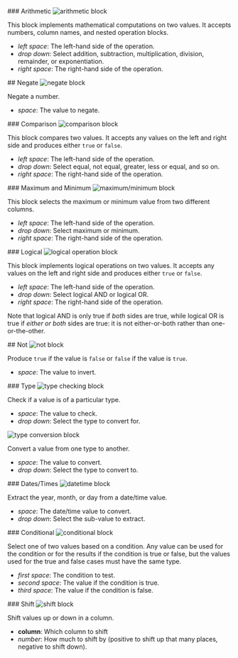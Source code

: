 <div id="arithmetic" markdown="1">
### Arithmetic

<img class="block" src="{{ 'en/img/op_arithmetic.svg' | relative_url }}" alt="arithmetic block"/>

This block implements mathematical computations on two values.
It accepts numbers, column names, and nested operation blocks.

- *left space*: The left-hand side of the operation.
- *drop down*: Select addition, subtraction, multiplication, division, remainder, or exponentiation.
- *right space*: The right-hand side of the operation.
</div>

<div id="negate" markdown="1">
## Negate

<img class="block" src="{{ 'en/img/op_negate.svg' | relative_url }}" alt="negate block"/>

Negate a number.

- *space*: The value to negate.
</div>

<div id="compare" markdown="1">
### Comparison

<img class="block" src="{{ 'en/img/op_compare.svg' | relative_url }}" alt="comparison block"/>

This block compares two values.
It accepts any values on the left and right side
and produces either `true` or `false`.

- *left space*: The left-hand side of the operation.
- *drop down*: Select equal, not equal, greater, less or equal, and so on.
- *right space*: The right-hand side of the operation.
</div>

<div id="extremum" markdown="1">
### Maximum and Minimum

<img class="block" src="{{ 'en/img/op_extremum.svg' | relative_url }}" alt="maximum/minimum block"/>

This block selects the maximum or minimum value from two different columns.

- *left space*: The left-hand side of the operation.
- *drop down*: Select maximum or minimum.
- *right space*: The right-hand side of the operation.
</div>

<div id="logical" markdown="1">
### Logical

<img class="block" src="{{ 'en/img/op_logical.svg' | relative_url }}" alt="logical operation block"/>

This block implements logical operations on two values.
It accepts any values on the left and right side
and produces either `true` or `false`.

- *left space*: The left-hand side of the operation.
- *drop down*: Select logical AND or logical OR.
- *right space*: The right-hand side of the operation.

Note that logical AND is only true if *both* sides are true,
while logical OR is true if *either or both* sides are true:
it is not either-or-both rather than one-or-the-other.
</div>

<div id="not" markdown="1">
## Not

<img class="block" src="{{ 'en/img/op_not.svg' | relative_url }}" alt="not block"/>

Produce `true` if the value is `false` or `false` if the value is `true`.

- *space*: The value to invert.
</div>

<div id="type" markdown="1">
### Type

<img class="block" src="{{ 'en/img/op_type.svg' | relative_url }}" alt="type checking block"/>

Check if a value is of a particular type.

- *space*: The value to check.
- *drop down*: Select the type to convert for.

<img class="block" src="{{ 'en/img/op_convert.svg' | relative_url }}" alt="type conversion block"/>

Convert a value from one type to another.

- *space*: The value to convert.
- *drop down*: Select the type to convert to.
</div>

<div id="datetime" markdown="1">
### Dates/Times

<img class="block" src="{{ 'en/img/op_datetime.svg' | relative_url }}" alt="datetime block"/>

Extract the year, month, or day from a date/time value.

- *space*: The date/time value to convert.
- *drop down*: Select the sub-value to extract.
</div>

<div id="conditional" markdown="1">
### Conditional

<img class="block" src="{{ 'en/img/op_conditional.svg' | relative_url }}" alt="conditional block"/>

Select one of two values based on a condition.
Any value can be used for the condition or for the results if the condition is true or false,
but the values used for the true and false cases must have the same type.

- *first space*: The condition to test.
- *second space*: The value if the condition is true.
- *third space*: The value if the condition is false.
</div>

<div id="shift" markdown="1">
### Shift

<img class="block" src="{{ 'en/img/op_shift.svg' | relative_url }}" alt="shift block"/>

Shift values up or down in a column.

- **column**: Which column to shift
- *number*: How much to shift by (positive to shift up that many places, negative to shift down).
</div>
